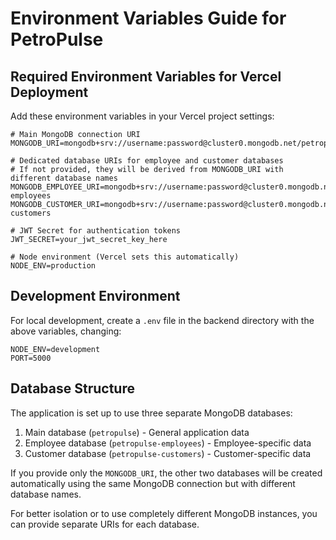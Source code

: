 # Environment Variables Guide for PetroPulse

## Required Environment Variables for Vercel Deployment

Add these environment variables in your Vercel project settings:

```
# Main MongoDB connection URI
MONGODB_URI=mongodb+srv://username:password@cluster0.mongodb.net/petropulse

# Dedicated database URIs for employee and customer databases
# If not provided, they will be derived from MONGODB_URI with different database names
MONGODB_EMPLOYEE_URI=mongodb+srv://username:password@cluster0.mongodb.net/petropulse-employees
MONGODB_CUSTOMER_URI=mongodb+srv://username:password@cluster0.mongodb.net/petropulse-customers

# JWT Secret for authentication tokens
JWT_SECRET=your_jwt_secret_key_here

# Node environment (Vercel sets this automatically)
NODE_ENV=production
```

## Development Environment

For local development, create a `.env` file in the backend directory with the above variables, changing:

```
NODE_ENV=development
PORT=5000
```

## Database Structure

The application is set up to use three separate MongoDB databases:
1. Main database (`petropulse`) - General application data
2. Employee database (`petropulse-employees`) - Employee-specific data
3. Customer database (`petropulse-customers`) - Customer-specific data

If you provide only the `MONGODB_URI`, the other two databases will be created automatically using the same MongoDB connection but with different database names.

For better isolation or to use completely different MongoDB instances, you can provide separate URIs for each database. 